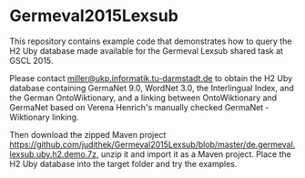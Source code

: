 # Germeval2015Lexsub

This repository contains example code that demonstrates how to query the H2 Uby database made available for the Germeval Lexsub shared task at GSCL 2015.

Please contact miller@ukp.informatik.tu-darmstadt.de to obtain the H2 Uby database containing GermaNet 9.0, WordNet 3.0, the Interlingual Index, and the German OntoWiktionary, and a linking between OntoWiktionary and GermaNet based on Verena Henrich's manually checked GermaNet - Wiktionary linking.

Then download the zipped Maven project https://github.com/judithek/Germeval2015Lexsub/blob/master/de.germeval.lexsub.uby.h2.demo.7z, 
unzip it and import it as a Maven project. Place the H2 Uby database into the target folder and try the examples.
